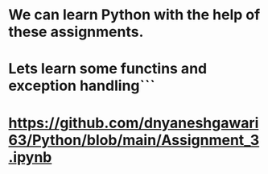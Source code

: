 # We can learn Python with the help of these assignments.

# Lets learn some functins and exception handling```
# https://github.com/dnyaneshgawari63/Python/blob/main/Assignment_3.ipynb
